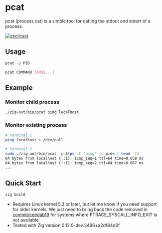 # pcat

pcat (process cat) is a simple tool for cat'ing the stdout and stderr of a process.

[![asciicast](https://asciinema.org/a/AnISVmtu2NVEs8ssFqQ8XVYEo.svg)](https://asciinema.org/a/AnISVmtu2NVEs8ssFqQ8XVYEo)

## Usage

```bash
pcat -p PID
```

```bash
pcat COMMAND [ARGS...]
```

## Example

### Monitor child process

```bash
./zig-out/bin/pcat ping localhost
```

### Monitor existing process

```bash
# terminal 1
ping localhost > /dev/null
```

```bash
# terminal 2
sudo ./zig-out/bin/pcat -p $(ps -C "ping" -o pid= | head -1)
64 bytes from localhost (::1): icmp_seq=1 ttl=64 time=0.058 ms
64 bytes from localhost (::1): icmp_seq=2 ttl=64 time=0.067 ms
...
```

## Quick Start

```bash
zig build
```

* Requires Linux kernel 5.3 or later, but let me know if you need support for older kernels. We just need to bring back the code removed in [commit/ceedab19](https://github.com/siadat/pcat/commit/ceedab194d6beddb7f01d3f6039261c3ec88db77?diff=split&w=1) for systems where PTRACE_SYSCALL_INFO_EXIT is not available.
* Tested with Zig version 0.12.0-dev.3496+a2df84d0f

